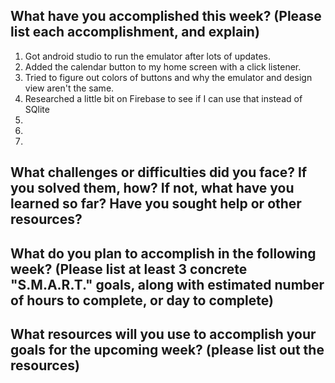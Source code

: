## What have you accomplished this week? (Please list each accomplishment, and explain)
1. Got android studio to run the emulator after lots of updates.
2. Added the calendar button to my home screen with a click listener.
3. Tried to figure out colors of buttons and why the emulator and design view aren't the same. 
4. Researched a little bit on Firebase to see if I can use that instead of SQlite
5. 
6.
7.


## What challenges or difficulties did you face? If you solved them, how? If not, what have you learned so far? Have you sought help or other resources?


## What do you plan to accomplish in the following week? (Please list at least 3 concrete "S.M.A.R.T." goals, along with estimated number of hours to complete, or day to complete)


## What resources will you use to accomplish your goals for the upcoming week? (please list out the resources)

